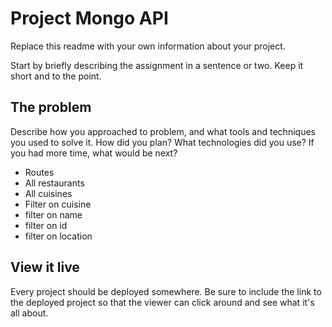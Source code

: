 # Project Mongo API

Replace this readme with your own information about your project.

Start by briefly describing the assignment in a sentence or two. Keep it short and to the point.

## The problem

Describe how you approached to problem, and what tools and techniques you used to solve it. How did you plan? What technologies did you use? If you had more time, what would be next?

- Routes
- All restaurants
- All cuisines
- Filter on cuisine
- filter on name
- filter on id
- filter on location

## View it live

Every project should be deployed somewhere. Be sure to include the link to the deployed project so that the viewer can click around and see what it's all about.
